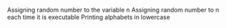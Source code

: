 Assigning random number to the variable n
Assigning random number to n each time it is executable
Printing alphabets in lowercase
